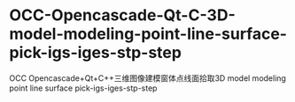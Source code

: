 # OCC-Opencascade-Qt-C-3D-model-modeling-point-line-surface-pick-igs-iges-stp-step
OCC Opencascade+Qt+C++三维图像建模窗体点线面拾取3D model modeling point line surface pick-igs-iges-stp-step
